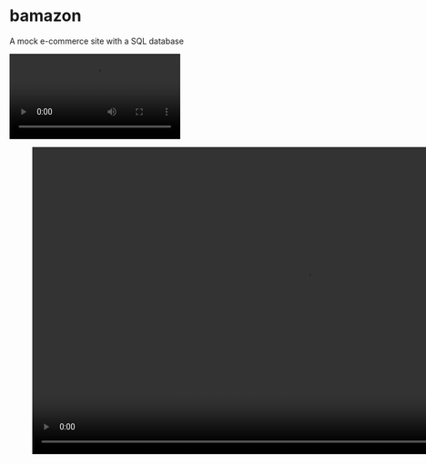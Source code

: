 # bamazon
A mock e-commerce site with a SQL database

![](BamazonDemo.mp4)

<figure class="video_container">
  <video controls="true" allowfullscreen="true" width="960" height="540">
    <source src="BamazonDemo.mp4" type="video/mp4">
  </video>
</figure>